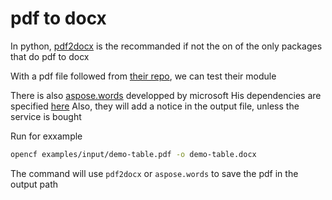 # pdf to docx

In python, [pdf2docx](https://github.com/ArtifexSoftware/pdf2docx) is the recommanded if not the on of the only packages that do pdf to docx

With a pdf file followed from [their repo](https://github.com/ArtifexSoftware/pdf2docx/blob/master/test/samples/demo-table.pdf), we can test their module

There is also [aspose.words](https://github.com/aspose-words/Aspose.Words-for-Python-via-.NET) developped by microsoft
His dependencies are specified [here](https://github.com/aspose-words/Aspose.Words-for-Python-via-.NET/blob/master/Dockerfile)
Also, they will add a notice in the output file, unless the service is bought

Run for exxample

```bash
opencf examples/input/demo-table.pdf -o demo-table.docx
```

The command will use `pdf2docx` or `aspose.words` to save the pdf in the output path
